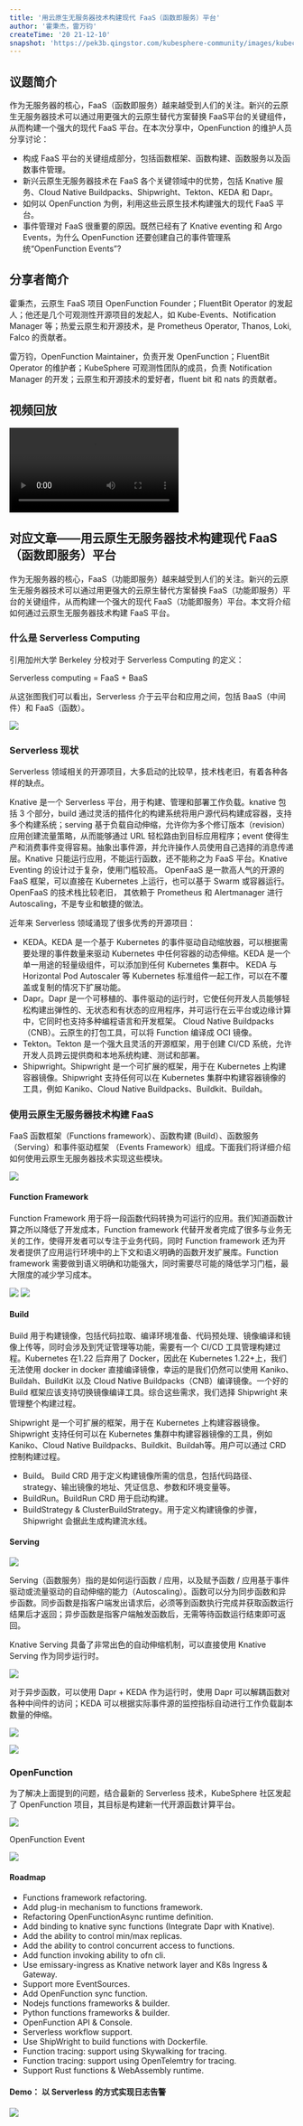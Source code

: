 ```yaml
---
title: '用云原生无服务器技术构建现代 FaaS（函数即服务）平台'
author: '霍秉杰，雷万钧'
createTime: '20 21-12-10'
snapshot: 'https://pek3b.qingstor.com/kubesphere-community/images/kubecon2021-ben.png'
---
```


## 议题简介

作为无服务器的核心，FaaS（函数即服务）越来越受到人们的关注。新兴的云原生无服务器技术可以通过用更强大的云原生替代方案替换 FaaS平台的关键组件，从而构建一个强大的现代 FaaS 平台。在本次分享中，OpenFunction 的维护人员分享讨论：

- 构成 FaaS 平台的关键组成部分，包括函数框架、函数构建、函数服务以及函数事件管理。
- 新兴云原生无服务器技术在 FaaS 各个关键领域中的优势，包括 Knative 服务、Cloud Native Buildpacks、Shipwright、Tekton、KEDA 和 Dapr。
- 如何以 OpenFunction 为例，利用这些云原生技术构建强大的现代 FaaS 平台。
- 事件管理对 FaaS 很重要的原因。既然已经有了 Knative eventing 和 Argo Events，为什么 OpenFunction 还要创建自己的事件管理系统“OpenFunction Events”?

## 分享者简介

霍秉杰，云原生 FaaS 项目 OpenFunction Founder；FluentBit Operator 的发起人；他还是几个可观测性开源项目的发起人，如 Kube-Events、Notification Manager 等；热爱云原生和开源技术，是 Prometheus Operator, Thanos, Loki, Falco 的贡献者。

雷万钧，OpenFunction Maintainer，负责开发 OpenFunction；FluentBit Operator 的维护者；KubeSphere 可观测性团队的成员，负责 Notification Manager 的开发；云原生和开源技术的爱好者，fluent bit 和 nats 的贡献者。

## 视频回放

<video id="videoPlayer" controls="" preload="true">
  <source src="https://kubesphere-community.pek3b.qingstor.com/videos/KubeCon2021-China-Ben.mp4" type="video/mp4">
</video>

## 对应文章——用云原生无服务器技术构建现代 FaaS（函数即服务）平台

作为无服务器的核心，FaaS（功能即服务）越来越受到人们的关注。新兴的云原生无服务器技术可以通过用更强大的云原生替代方案替换 FaaS（功能即服务）平台的关键组件，从而构建一个强大的现代 FaaS（功能即服务）平台。本文将介绍如何通过云原生无服务器技术构建 FaaS 平台。

### 什么是 Serverless Computing

引用加州大学 Berkeley 分校对于 Serverless Computing 的定义：

Serverless computing = FaaS + BaaS

从这张图我们可以看出，Serverless 介于云平台和应用之间，包括 BaaS（中间件）和 FaaS（函数）。

![](https://pek3b.qingstor.com/kubesphere-community/images/image-faas-1.png)

### Serverless 现状

Serverless 领域相关的开源项目，大多启动的比较早，技术栈老旧，有着各种各样的缺点。

Knative 是一个 Serverless 平台，用于构建、管理和部署工作负载。knative 包括 3 个部分，build 通过灵活的插件化的构建系统将用户源代码构建成容器，支持多个构建系统；serving 基于负载自动伸缩，允许你为多个修订版本（revision）应用创建流量策略，从而能够通过 URL 轻松路由到目标应用程序；event 使得生产和消费事件变得容易。抽象出事件源，并允许操作人员使用自己选择的消息传递层。Knative 只能运行应用，不能运行函数，还不能称之为 FaaS 平台。Knative Eventing 的设计过于复杂，使用门槛较高。
OpenFaaS 是一款高人气的开源的 FaaS 框架，可以直接在 Kubernetes 上运行，也可以基于 Swarm 或容器运行。OpenFaaS 的技术栈比较老旧， 其依赖于 Prometheus 和 Alertmanager 进⾏ Autoscaling，不是专业和敏捷的做法。

近年来 Serverless 领域涌现了很多优秀的开源项目：

- KEDA。KEDA 是一个基于 Kubernetes 的事件驱动自动缩放器，可以根据需要处理的事件数量来驱动 Kubernetes 中任何容器的动态伸缩。KEDA 是一个单一用途的轻量级组件，可以添加到任何 Kubernetes 集群中。 KEDA 与 Horizontal Pod Autoscaler 等 Kubernetes 标准组件一起工作，可以在不覆盖或复制的情况下扩展功能。 
- Dapr。Dapr 是一个可移植的、事件驱动的运行时，它使任何开发人员能够轻松构建出弹性的、无状态和有状态的应用程序，并可运行在云平台或边缘计算中，它同时也支持多种编程语言和开发框架。
Cloud Native Buildpacks（CNB）。云原生的打包工具，可以将 Function 编译成 OCI 镜像。
- Tekton。Tekton 是一个强大且灵活的开源框架，用于创建 CI/CD 系统，允许开发人员跨云提供商和本地系统构建、测试和部署。
- Shipwright。Shipwright 是一个可扩展的框架，用于在 Kubernetes 上构建容器镜像。Shipwright 支持任何可以在 Kubernetes 集群中构建容器镜像的工具，例如 Kaniko、Cloud Native Buildpacks、Buildkit、Buildah。

### 使用云原生无服务器技术构建 FaaS

FaaS 函数框架（Functions framework）、函数构建 (Build）、函数服务 （Serving）和事件驱动框架 （Events Framework）组成。下面我们将详细介绍如何使用云原生无服务器技术实现这些模块。

![](https://pek3b.qingstor.com/kubesphere-community/images/image-faas-2.png)

#### Function Framework

Function Framework 用于将一段函数代码转换为可运行的应用。我们知道函数计算之所以降低了开发成本，Function framework 代替开发者完成了很多与业务无关的工作，使得开发者可以专注于业务代码，同时 Function framework 还为开发者提供了应用运行环境中的上下文和语义明确的函数开发扩展库。Function framework 需要做到语义明确和功能强大，同时需要尽可能的降低学习门槛，最大限度的减少学习成本。

![](https://pek3b.qingstor.com/kubesphere-community/images/image-faas-3.png)
![](https://pek3b.qingstor.com/kubesphere-community/images/image-faas-4.png)

#### Build
Build 用于构建镜像，包括代码拉取、编译环境准备、代码预处理、镜像编译和镜像上传等，同时会涉及到凭证管理等功能，需要有一个 CI/CD 工具管理构建过程。Kubernetes 在1.22 后弃用了 Docker，因此在 Kubernetes 1.22+上，我们无法使用 docker in docker 直接编译镜像，幸运的是我们仍然可以使用 Kaniko、Buildah、BuildKit 以及 Cloud Native Buildpacks（CNB）编译镜像。一个好的 Build 框架应该支持切换镜像编译工具。综合这些需求，我们选择 Shipwright 来管理整个构建过程。

Shipwright 是一个可扩展的框架，用于在 Kubernetes 上构建容器镜像。Shipwright 支持任何可以在 Kubernetes 集群中构建容器镜像的工具，例如 Kaniko、Cloud Native Buildpacks、Buildkit、Buildah等。用户可以通过 CRD 控制构建过程。

- Build。 Build CRD 用于定义构建镜像所需的信息，包括代码路径、strategy、输出镜像的地址、凭证信息、参数和环境变量等。
- BuildRun。BuildRun CRD 用于启动构建。
- BuildStrategy & ClusterBuildStrategy。用于定义构建镜像的步骤，Shipwright 会据此生成构建流水线。

#### Serving

![](https://pek3b.qingstor.com/kubesphere-community/images/image-faas-5.png)

Serving（函数服务）指的是如何运行函数 / 应用，以及赋予函数 / 应用基于事件驱动或流量驱动的自动伸缩的能力（Autoscaling）。函数可以分为同步函数和异步函数。同步函数是指客户端发出请求后，必须等到函数执行完成并获取函数运行结果后才返回；异步函数是指客户端触发函数后，无需等待函数运行结束即可返回。

Knative Serving 具备了非常出色的自动伸缩机制，可以直接使用 Knative Serving 作为同步运行时。

![](https://pek3b.qingstor.com/kubesphere-community/images/image-faas-6.png)

对于异步函数，可以使用 Dapr + KEDA 作为运行时，使用 Dapr 可以解耦函数对各种中间件的访问；KEDA 可以根据实际事件源的监控指标自动进行工作负载副本数量的伸缩。

![](https://pek3b.qingstor.com/kubesphere-community/images/image-faas-7.png)

![](https://pek3b.qingstor.com/kubesphere-community/images/image-faas-8.png)

### OpenFunction
为了解决上面提到的问题，结合最新的 Serverless 技术，KubeSphere 社区发起了 OpenFunction 项目，其目标是构建新一代开源函数计算平台。

![](https://pek3b.qingstor.com/kubesphere-community/images/image-faas-9.png)

OpenFunction Event 

![](https://pek3b.qingstor.com/kubesphere-community/images/image-faas-10.png)

#### Roadmap

- Functions framework refactoring.
- Add plug-in mechanism to functions framework.
- Refactoring OpenFunctionAsync runtime definition.
- Add binding to knative sync functions (Integrate Dapr with Knative).
- Add the ability to control min/max replicas.
- Add the ability to control concurrent access to functions.
- Add function invoking ability to ofn cli.
- Use emissary-ingress as Knative network layer and K8s Ingress & Gateway.
- Support more EventSources.
- Add OpenFunction sync function.
- Nodejs functions frameworks & builder.
- Python functions frameworks & builder.
- OpenFunction API & Console.
- Serverless workflow support.
- Use ShipWright to build functions with Dockerfile.
- Function tracing: support using Skywalking for tracing.
- Function tracing: support using OpenTelemtry for tracing.
- Support Rust functions & WebAssembly runtime.

#### Demo： 以 Serverless 的方式实现日志告警

![](https://pek3b.qingstor.com/kubesphere-community/images/image-faas-11.png)